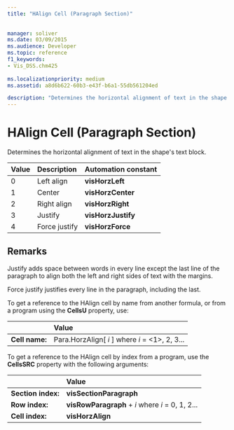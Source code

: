 ```yaml
---
title: "HAlign Cell (Paragraph Section)"
 
 
manager: soliver
ms.date: 03/09/2015
ms.audience: Developer
ms.topic: reference
f1_keywords:
- Vis_DSS.chm425
 
ms.localizationpriority: medium
ms.assetid: a8d6b622-60b3-e43f-b6a1-55db561204ed

description: "Determines the horizontal alignment of text in the shape's text block."
---
```


# HAlign Cell (Paragraph Section)

Determines the horizontal alignment of text in the shape's text block.
  
|**Value**|**Description**|**Automation constant**|
|:-----|:-----|:-----|
| 0  <br/> | Left align  <br/> |**visHorzLeft** <br/> |
| 1  <br/> | Center  <br/> |**visHorzCenter** <br/> |
| 2  <br/> | Right align  <br/> |**visHorzRight** <br/> |
| 3  <br/> | Justify  <br/> |**visHorzJustify** <br/> |
| 4  <br/> | Force justify  <br/> |**visHorzForce** <br/> |
   
## Remarks

Justify adds space between words in every line except the last line of the paragraph to align both the left and right sides of text with the margins.
  
Force justify justifies every line in the paragraph, including the last.
  
To get a reference to the HAlign cell by name from another formula, or from a program using the **CellsU** property, use: 
  
||Value |
|:-----|:-----|
| **Cell name:**  <br/> | Para.HorzAlign[  *i*  ]            where  *i*  = <1>, 2, 3... |
   
To get a reference to the HAlign cell by index from a program, use the **CellsSRC** property with the following arguments: 
  
||Value |
|:-----|:-----|
| **Section index:**  <br/> |**visSectionParagraph** <br/> |
| **Row index:**  <br/> |**visRowParagraph** +  *i*            where  *i*  = 0, 1, 2... |
| **Cell index:**  <br/> |**visHorzAlign** <br/> |
   

